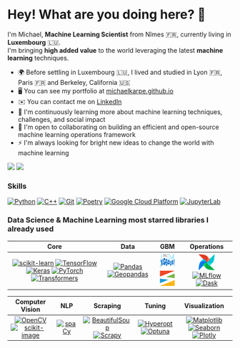 Hey! What are you doing here? 🧐
===============================================================================================================================

I'm Michael, **Machine Learning Scientist** from Nîmes 🇫🇷, currently living in **Luxembourg** 🇱🇺. \
I'm bringing **high added value** to the world leveraging the latest **machine learning** techniques.

* 🌍 Before settling in Luxembourg 🇱🇺, I lived and studied in Lyon 🇫🇷, Paris 🇫🇷 and Berkeley, California 🇺🇸
* 🖥️ You can see my portfolio at [michaelkarpe.github.io](http://michaelkarpe.github.io)
* ✉️ You can contact me on [LinkedIn](https://www.linkedin.com/in/michaelkarpe)
* 🧠 I'm continuously learning more about machine learning techniques, challenges, and social impact
* 🤝 I'm open to collaborating on building an efficient and open-source machine learning operations framework
* ⚡ I'm always looking for bright new ideas to change the world with machine learning

<a href="https://www.github.com/MichaelKarpe" target="_blank" rel="noreferrer"><img src="https://komarev.com/ghpvc/?username=MichaelKarpe&style=for-the-badge&color=0891b2" /></a>
<a href="https://www.github.com/MichaelKarpe" target="_blank" rel="noreferrer"><img src="https://img.shields.io/github/followers/MichaelKarpe?logo=github&style=for-the-badge&color=0891b2&labelColor=1c1917" /></a>

### Skills

<a href="https://www.python.org/" target="_blank" rel="noreferrer"><img src="https://raw.githubusercontent.com/danielcranney/readme-generator/main/public/icons/skills/python-colored.svg" width="36" height="36" alt="Python" /></a>
<a href="https://docs.microsoft.com/en-us/cpp/?view=msvc-170" target="_blank" rel="noreferrer"><img src="https://raw.githubusercontent.com/danielcranney/readme-generator/main/public/icons/skills/cplusplus-colored.svg" width="36" height="36" alt="C++" /></a>
<a href="https://git-scm.com/" target="_blank" rel="noreferrer"><img src="https://raw.githubusercontent.com/danielcranney/readme-generator/main/public/icons/skills/git-colored.svg" width="36" height="36" alt="Git" /></a>
<a href="https://github.com/python-poetry/poetry/" target="_blank" rel="noreferrer"><img src="https://avatars.githubusercontent.com/u/48722593" width="36" height="36" alt="Poetry" /></a>
<a href="https://cloud.google.com/" target="_blank" rel="noreferrer"><img src="https://avatars.githubusercontent.com/u/2810941" width="36" height="36" alt="Google Cloud Platform" /></a>
<a href="https://github.com/jupyterlab/jupyterlab/" target="_blank" rel="noreferrer"><img src="https://avatars.githubusercontent.com/u/7388996" width="36" height="36" alt="JupyterLab" /></a>

### Data Science & Machine Learning most starred libraries I already used

|                                                                                                                                                                                                                                                                                                                                                                                                                                                                                         Core                                                                                                                                                                                                                                                                                                                                                                                                                                                                                         |                                                                                                                                                                                        Data                                                                                                                                                                                         |                                                                                                                                                                                                                                                GBM                                                                                                                                                                                                                                                 |                                                                                                                                                                                                                                                                                                     Operations                                                                                                                                                                                                                                                                                                     |
|:------------------------------------------------------------------------------------------------------------------------------------------------------------------------------------------------------------------------------------------------------------------------------------------------------------------------------------------------------------------------------------------------------------------------------------------------------------------------------------------------------------------------------------------------------------------------------------------------------------------------------------------------------------------------------------------------------------------------------------------------------------------------------------------------------------------------------------------------------------------------------------------------------------------------------------------------------------------------------------:|:-----------------------------------------------------------------------------------------------------------------------------------------------------------------------------------------------------------------------------------------------------------------------------------------------------------------------------------------------------------------------------------:|:--------------------------------------------------------------------------------------------------------------------------------------------------------------------------------------------------------------------------------------------------------------------------------------------------------------------------------------------------------------------------------------------------------------------------------------------------------------------------------------------------:|:------------------------------------------------------------------------------------------------------------------------------------------------------------------------------------------------------------------------------------------------------------------------------------------------------------------------------------------------------------------------------------------------------------------------------------------------------------------------------------------------------------------------------------------------------------------------------------------------------------------:|
| <a href="https://github.com/scikit-learn/scikit-learn/" target="_blank" rel="noreferrer"><img src="https://avatars.githubusercontent.com/u/365630" width="36" height="36" alt="scikit-learn" /></a> <a href="https://github.com/tensorflow/tensorflow/" target="_blank" rel="noreferrer"><img src="https://avatars.githubusercontent.com/u/15658638" width="36" height="36" alt="TensorFlow" /></a> <a href="https://github.com/keras-team/keras/" target="_blank" rel="noreferrer"><img src="https://avatars.githubusercontent.com/u/34455048" width="36" height="36" alt="Keras" /></a> <a href="https://github.com/pytorch/pytorch" target="_blank" rel="noreferrer"><img src="https://avatars.githubusercontent.com/u/21003710" width="36" height="36" alt="PyTorch" /></a> <a href="https://github.com/huggingface/transformers/" target="_blank" rel="noreferrer"><img src="https://avatars.githubusercontent.com/u/25720743" width="36" height="36" alt="Transformers" /></a> | <a href="https://github.com/pandas-dev/pandas/" target="_blank" rel="noreferrer"><img src="https://avatars.githubusercontent.com/u/21206976" width="36" height="36" alt="Pandas" /></a> <a href="https://github.com/geopandas/geopandas/" target="_blank" rel="noreferrer"><img src="https://avatars.githubusercontent.com/u/8130715" width="36" height="36" alt="Geopandas" /></a> | <a href="https://github.com/dmlc/xgboost/" target="_blank" rel="noreferrer"><img src="https://raw.githubusercontent.com/dmlc/dmlc.github.io/master/img/logo-m/xgboost.png" width="36" height="36" alt="XGBoost" /></a> <a href="https://github.com/microsoft/LightGBM/" target="_blank" rel="noreferrer"><img src="https://raw.githubusercontent.com/microsoft/LightGBM/0b937d1074fecd91243cad7a8bc5b99aaac20996/docs/logo/LightGBM_logo_no_text.svg" width="36" height="36" alt="LightGBM" /></a> | <a href="https://github.com/apache/airflow/" target="_blank" rel="noreferrer"><img src="https://raw.githubusercontent.com/apache/airflow/main/docs/apache-airflow/img/logos/airflow_transparent.png" width="36" height="36" alt="Airflow" /></a> <a href="https://github.com/mlflow/mlflow/" target="_blank" rel="noreferrer"><img src="https://avatars.githubusercontent.com/u/39938107" width="36" height="36" alt="MLflow" /></a> <a href="https://github.com/dask/dask/" target="_blank" rel="noreferrer"><img src="https://avatars.githubusercontent.com/u/17131925" width="36" height="36" alt="Dask" /></a> |

|                                                                                                                                                                                    Computer Vision                                                                                                                                                                                     |                                                                                                                  NLP                                                                                                                   |                                                                                                                                                                                            Scraping                                                                                                                                                                                             |                                                                                                                                                                                                                                                                           Tuning                                                                                                                                                                                                                                                                           |                                                                                                                                                                                                                                                                                                                     Visualization                                                                                                                                                                                                                                                                                                                      |
|:--------------------------------------------------------------------------------------------------------------------------------------------------------------------------------------------------------------------------------------------------------------------------------------------------------------------------------------------------------------------------------------:|:--------------------------------------------------------------------------------------------------------------------------------------------------------------------------------------------------------------------------------------:|:-----------------------------------------------------------------------------------------------------------------------------------------------------------------------------------------------------------------------------------------------------------------------------------------------------------------------------------------------------------------------------------------------:|:----------------------------------------------------------------------------------------------------------------------------------------------------------------------------------------------------------------------------------------------------------------------------------------------------------------------------------------------------------------------------------------------------------------------------------------------------------------------------------------------------------------------------------------------------------:|:------------------------------------------------------------------------------------------------------------------------------------------------------------------------------------------------------------------------------------------------------------------------------------------------------------------------------------------------------------------------------------------------------------------------------------------------------------------------------------------------------------------------------------------------------------------------------------------------------------------------------------------------------:|
| <a href="https://github.com/opencv/opencv/" target="_blank" rel="noreferrer"><img src="https://avatars.githubusercontent.com/u/5009934" width="36" height="36" alt="OpenCV" /></a> <a href="https://github.com/scikit-image/scikit-image/" target="_blank" rel="noreferrer"><img src="https://avatars.githubusercontent.com/u/897180" width="36" height="36" alt="scikit-image" /></a> | <a href="https://upload.wikimedia.org/wikipedia/commons/8/88/SpaCy_logo.svg/" target="_blank" rel="noreferrer"><img src="https://upload.wikimedia.org/wikipedia/commons/8/88/SpaCy_logo.svg" width="36" height="36" alt="spaCy" /></a> | <a href="https://www.crummy.com/software/BeautifulSoup/" target="_blank" rel="noreferrer"><img src="https://www.crummy.com/software/BeautifulSoup/10.1.jpg" width="36" height="36" alt="BeautifulSoup" /></a> <a href="https://github.com/scrapy/scrapy/" target="_blank" rel="noreferrer"><img src="https://avatars.githubusercontent.com/u/733635" width="36" height="36" alt="Scrapy" /></a> | <a href="https://github.com/hyperopt/hyperopt/" target="_blank" rel="noreferrer"><img src="https://camo.githubusercontent.com/e98afeb0a769a1d6ad1e56214324a18ac426d189196c622ac9dc56de04534d2d/68747470733a2f2f692e706f7374696d672e63632f54506d66665772702f68797065726f70742d6e65772e706e67" width="36" height="36" alt="Hyperopt" /></a> <a href="https://github.com/optuna/optuna/" target="_blank" rel="noreferrer"><img src="https://raw.githubusercontent.com/optuna/optuna/master/docs/image/favicon.ico" width="36" height="36" alt="Optuna" /></a> | <a href="https://github.com/matplotlib/matplotlib/" target="_blank" rel="noreferrer"><img src="https://avatars.githubusercontent.com/u/215947" width="36" height="36" alt="Matplotlib" /></a> <a href="https://github.com/mwaskom/seaborn/" target="_blank" rel="noreferrer"><img src="https://raw.githubusercontent.com/mwaskom/seaborn/8735494e4cd37ee781500e50554df2f3be2ead41/doc/_static/logo-mark-lightbg.svg" width="36" height="36" alt="Seaborn" /></a> <a href="https://github.com/plotly/plotly.py/" target="_blank" rel="noreferrer"><img src="https://avatars.githubusercontent.com/u/5997976" width="36" height="36" alt="Plotly" /></a> |
